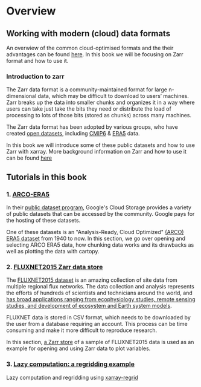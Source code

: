 # Overview

## Working with modern (cloud) data formats
An overwiew of the common cloud-optimised formats and the their advantages can be found [here](https://guide.cloudnativegeo.org/). In this book we will be focusing on Zarr format and how to use it. 

### Introduction to zarr
The Zarr data format is a community-maintained format for large n-dimensional data, which may be difficult to download to users’ machines. Zarr breaks up the data into smaller chunks and organizes it in a way where users can take just take the bits they need or distribute the load of processing to lots of those bits (stored as chunks) across many machines.

The Zarr data format has been adopted by various groups, who have created [open datasets](https://zarr.dev/datasets/), including [CMIP6](https://console.cloud.google.com/marketplace/details/noaa-public/cmip6) & [ERA5](https://cloud.google.com/storage/docs/public-datasets/era5) data. 

In this book we will introduce some of these public datasets and how to use Zarr with xarray. More background information on Zarr and how to use it can be found [here](https://guide.cloudnativegeo.org/zarr/intro.html)

## Tutorials in this book
### 1. [ARCO-ERA5](https://excited-co2.github.io/workshop_tutorial/main/sections/ARCO-ERA5.html)

In their [public dataset program](https://cloud.google.com/storage/docs/public-datasets), Google's Cloud Storage provides a variety of public datasets that can be accessed by the community. Google pays for the hosting of these datasets.

One of these datasets is an "Analysis-Ready, Cloud Optimized" [(ARCO) ERA5 dataset](https://github.com/google-research/arco-era5) from 1940 to now. In this section, we go over opening and selecting ARCO ERA5 data, how chunking data works and its drawbacks as well as plotting the data with cartopy. 

### 2. [FLUXNET2015 Zarr data store](https://excited-co2.github.io/workshop_tutorial/main/sections/FLUXNET2015.html)

The [FLUXNET2015 dataset](https://fluxnet.org/data/fluxnet2015-dataset) is an amazing collection of site data from multiple regional flux networks.
The data collection and analysis represents the efforts of hundreds of scientists and technicians around the world, and [has broad applications ranging from ecophysiology studies, remote sensing studies, and development of ecosystem and Earth system models](https://doi.org/10.1038/s41597-020-0534-3).

FLUXNET data is stored in CSV format, which needs to be downloaded by the user from a database requiring an account. This process can be time consuming and make it more difficult to reproduce research. 

In this section, [a Zarr store](https://github.com/EXCITED-CO2/zarr-fluxnet2015) of a sample of FLUXNET2015 data is used as an example for opening and using Zarr data to plot variables. 

### 3. [Lazy computation: a regridding example](https://excited-co2.github.io/workshop_tutorial/main/sections/lazy_computation.html)
Lazy computation and regridding using [xarray-regrid](https://github.com/xarray-contrib/xarray-regrid)


